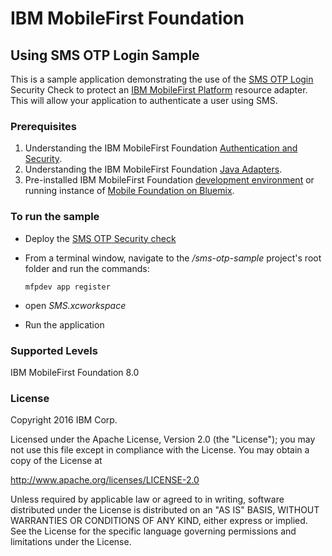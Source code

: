 IBM MobileFirst Foundation
===
## Using SMS OTP Login Sample
This is a sample application demonstrating the use of the [SMS OTP Login](https://www.wikiwand.com/en/One-time_password) Security Check to protect an [IBM MobileFirst Platform](http://www-03.ibm.com/software/products/en/mobilefirstplatform) resource adapter.  This will allow your application to authenticate a user using SMS.  

### Prerequisites
1. Understanding the IBM MobileFirst Foundation [Authentication and Security](https://mobilefirstplatform.ibmcloud.com/tutorials/en/foundation/8.0/authentication-and-security/).
2. Understanding the IBM MobileFirst Foundation [Java Adapters](https://mobilefirstplatform.ibmcloud.com/tutorials/en/foundation/8.0/adapters/java-adapters/).
3. Pre-installed IBM MobileFirst Foundation [development environment](https://mobilefirstplatform.ibmcloud.com/tutorials/en/foundation/8.0/setting-up-your-development-environment/) or running instance of [Mobile Foundation on Bluemix](https://console.ng.bluemix.net/catalog/services/mobile-foundation/).

### To run the sample
- Deploy the [SMS OTP Security check](./sms-otp)

- From a terminal window, navigate to the */sms-otp-sample* project's root folder and run the commands:  
  ```
  mfpdev app register
  ```
- open *SMS.xcworkspace*
- Run the application


### Supported Levels
IBM MobileFirst Foundation 8.0

### License
Copyright 2016 IBM Corp.

Licensed under the Apache License, Version 2.0 (the "License");
you may not use this file except in compliance with the License.
You may obtain a copy of the License at

http://www.apache.org/licenses/LICENSE-2.0

Unless required by applicable law or agreed to in writing, software
distributed under the License is distributed on an "AS IS" BASIS,
WITHOUT WARRANTIES OR CONDITIONS OF ANY KIND, either express or implied.
See the License for the specific language governing permissions and
limitations under the License.

